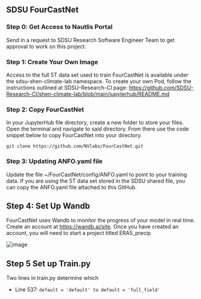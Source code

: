 ## SDSU FourCastNet 

### Step 0: Get Access to Nautlis Portal

Send in a request to SDSU Research Software Engineer Team to get approval to work on this project. 

### Step 1: Create Your Own Image 

Access to the full 5T data set used to train FourCastNet is available under the sdsu-shen-climate-lab namespace. To create your own Pod, follow the instructions outlined at SDSU-Research-CI page: https://github.com/SDSU-Research-CI/shen-climate-lab/blob/main/jupyterhub/README.md

### Step 2: Copy FourCastNet 

In your JupyterHub file directory, create a new folder to store your files. Open the terminal and navigate to said directory. From there use the code snippet below to copy FourCastNet into your directory. 
```
git clone https://github.com/NVlabs/FourCastNet.git
```

### Step 3: Updating ANFO.yaml file 

Update the file ~/FourCastNet/config/ANFO.yaml to point to your training data. If you are using the 5T data set stored in the SDSU shared file, you can copy the ANFO.yaml file attached to this GitHub. 

## Step 4: Set Up Wandb 

FourCastNet uses Wandb to monitor the progress of your model in real time. Create an account at https://wandb.ai/site. Once you have created an account, you will need to start a project titled ERA5_precip 

![image](https://github.com/abramburrows/FourCastNet-with-JuypterLabs/assets/147460119/cbbf648c-e1d4-47f5-9098-630b2965d939)

## Step 5 Set up Train.py 
Two lines in train.py determine which 
- Line 537: ``` default = 'default' to default = 'full_field' ``` 


